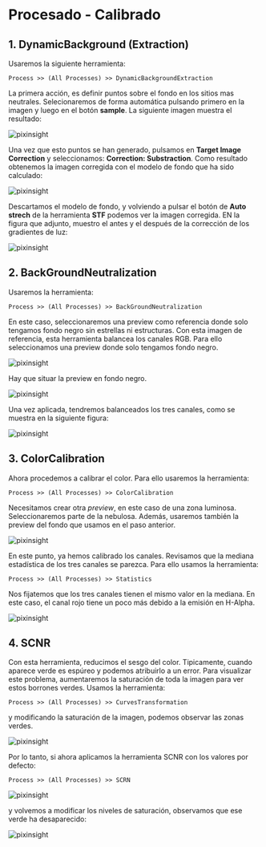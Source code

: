 


# Procesado - Calibrado

## 1. DynamicBackground (Extraction)

Usaremos la siguiente herramienta:

```
Process >> (All Processes) >> DynamicBackgroundExtraction
```

La primera acción, es definir puntos sobre el fondo en los sitios mas neutrales. Selecionaremos de forma automática pulsando primero en la imagen y luego en el botón **sample**. La siguiente imagen muestra el resultado:

![pixinsight](img/pixinsight/DBE.jpg)

Una vez que esto puntos se han generado, pulsamos en **Target Image Correction** y seleccionamos: **Correction: Substraction**. Como resultado obtenemos  la imagen corregida con el modelo de fondo que ha sido calculado:


![pixinsight](img/pixinsight/DBE_output.jpg)

Descartamos el modelo de fondo, y volviendo a pulsar el botón de **Auto strech** de la herramienta **STF** podemos ver la imagen corregida. EN la figura que adjunto, muestro el antes y el después de la corrección de los gradientes de luz:


![pixinsight](img/pixinsight/DBE_output_comp.jpg)



## 2. BackGroundNeutralization

Usaremos la herramienta:

```
Process >> (All Processes) >> BackGroundNeutralization
```

En este caso, seleccionaremos una preview como referencia donde solo tengamos fondo negro sin estrellas ni estructuras. Con esta imagen de referencia, esta herramienta balancea los canales RGB. Para ello seleccionamos una preview donde solo tengamos fondo negro.


![pixinsight](img/pixinsight/BN_preview.jpg)

Hay que situar la preview en fondo negro.

![pixinsight](img/pixinsight/BN_preview_black.jpg)

Una vez aplicada, tendremos balanceados los tres canales, como se muestra en la siguiente figura:

![pixinsight](img/pixinsight/BN_preview_applied.jpg)



## 3. ColorCalibration

Ahora procedemos a calibrar el color. Para ello usaremos la herramienta:

```
Process >> (All Processes) >> ColorCalibration
```

Necesitamos crear otra *preview*, en este caso de una zona luminosa. Seleccionaremos parte de la nebulosa. Además, usaremos también la preview del fondo que usamos en el paso anterior.

![pixinsight](img/pixinsight/CC.jpg)


En este punto, ya hemos calibrado los canales. Revisamos que la mediana estadística de los tres canales se parezca. Para ello usamos la herramienta:

```
Process >> (All Processes) >> Statistics
```

Nos fijatemos que los tres canales tienen el mismo valor en la mediana. En este caso, el canal rojo tiene un poco más debido a la emisión en H-Alpha.

![pixinsight](img/pixinsight/statistics.jpg)


## 4. SCNR

Con esta herramienta, reducimos el sesgo del color. Tipicamente, cuando aparece verde es espúreo y podemos atribuirlo a un error.  Para visualizar este problema, aumentaremos la saturación de toda la imagen para ver estos borrones verdes. Usamos la herramienta:

```
Process >> (All Processes) >> CurvesTransformation
```
y modificando la saturación de la imagen, podemos observar las zonas verdes.

![pixinsight](img/pixinsight/CurvesTransformation_preview.jpg)

Por lo tanto, si ahora aplicamos la herramienta SCNR con los valores por defecto:

```
Process >> (All Processes) >> SCRN
```


![pixinsight](img/pixinsight/scrn.jpg)

y volvemos a modificar los niveles de saturación, observamos que ese verde ha desaparecido:



![pixinsight](img/pixinsight/scrn_ok.jpg)



